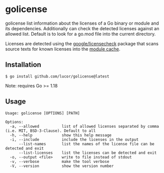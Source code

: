 # golicense

golicense list information about the licenses of a Go binary or module and its dependencies.
Additionally can check the detected licenses against an allowed list.
Default is to look for a go.mod file into the current directory.

Licenses are detected using the
[google/licensecheck](https://github.com/google/licensecheck) package that scans
source texts for known licenses into the [module
cache](https://go.dev/ref/mod#module-cache).

## Installation

```
$ go install github.com/lucor/golicense@latest
```

Note: requires Go >= 1.18

## Usage

```
Usage: golicense [OPTIONS] [PATH]

Options:
  -a, --allowed          list of allowed licenses separated by comma (i.e. MIT, BSD-3-Clause). Default to all
  -h, --help             show this help message
  -i, --include          include the licenses in the output
      --list-names       list the names of the license file can be detected and exit
      --list-licenses    list the licenses can be detected and exit
  -o, --output <file>    write to file instead of stdout
  -v, --verbose          make the tool verbose
  -V, --version          show the version number
```
